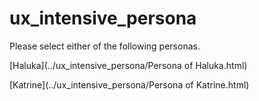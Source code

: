 # ux_intensive_persona
Please select either of the following personas.

[Haluka](../ux_intensive_persona/Persona of Haluka.html)
<br/>

[Katrine](../ux_intensive_persona/Persona of Katrine.html)
